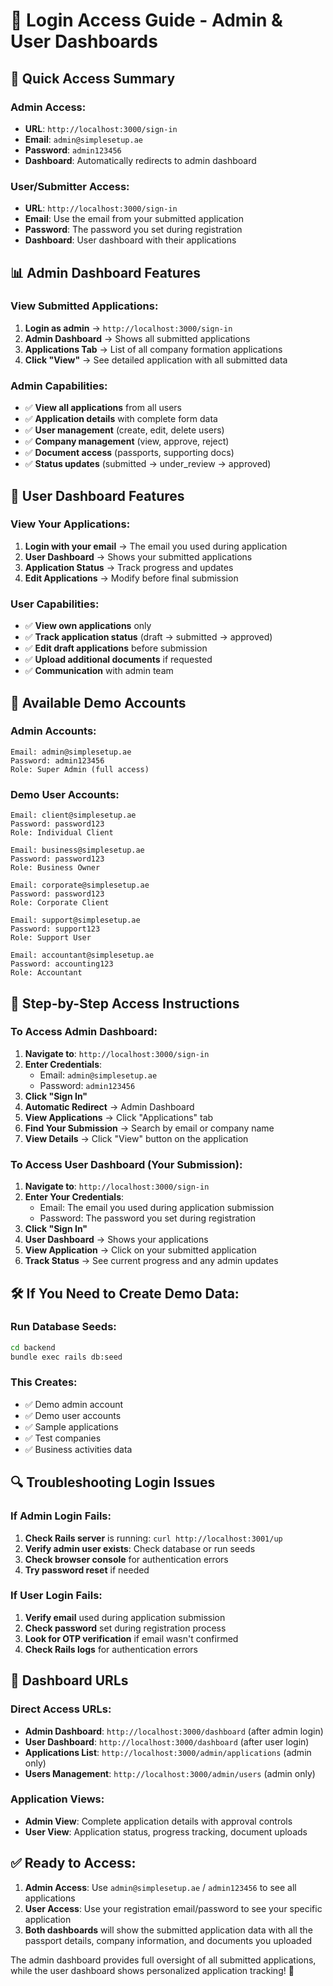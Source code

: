 # 🔐 Login Access Guide - Admin & User Dashboards

## 🚀 **Quick Access Summary**

### **Admin Access:**
- **URL**: `http://localhost:3000/sign-in`
- **Email**: `admin@simplesetup.ae`  
- **Password**: `admin123456`
- **Dashboard**: Automatically redirects to admin dashboard

### **User/Submitter Access:**
- **URL**: `http://localhost:3000/sign-in`
- **Email**: Use the email from your submitted application
- **Password**: The password you set during registration
- **Dashboard**: User dashboard with their applications

## 📊 **Admin Dashboard Features**

### **View Submitted Applications:**
1. **Login as admin** → `http://localhost:3000/sign-in`
2. **Admin Dashboard** → Shows all submitted applications
3. **Applications Tab** → List of all company formation applications
4. **Click "View"** → See detailed application with all submitted data

### **Admin Capabilities:**
- ✅ **View all applications** from all users
- ✅ **Application details** with complete form data
- ✅ **User management** (create, edit, delete users)
- ✅ **Company management** (view, approve, reject)
- ✅ **Document access** (passports, supporting docs)
- ✅ **Status updates** (submitted → under_review → approved)

## 👤 **User Dashboard Features**

### **View Your Applications:**
1. **Login with your email** → The email you used during application
2. **User Dashboard** → Shows your submitted applications
3. **Application Status** → Track progress and updates
4. **Edit Applications** → Modify before final submission

### **User Capabilities:**
- ✅ **View own applications** only
- ✅ **Track application status** (draft → submitted → approved)
- ✅ **Edit draft applications** before submission
- ✅ **Upload additional documents** if requested
- ✅ **Communication** with admin team

## 🔑 **Available Demo Accounts**

### **Admin Accounts:**
```
Email: admin@simplesetup.ae
Password: admin123456
Role: Super Admin (full access)
```

### **Demo User Accounts:**
```
Email: client@simplesetup.ae
Password: password123
Role: Individual Client

Email: business@simplesetup.ae  
Password: password123
Role: Business Owner

Email: corporate@simplesetup.ae
Password: password123
Role: Corporate Client

Email: support@simplesetup.ae
Password: support123
Role: Support User

Email: accountant@simplesetup.ae
Password: accounting123
Role: Accountant
```

## 🎯 **Step-by-Step Access Instructions**

### **To Access Admin Dashboard:**

1. **Navigate to**: `http://localhost:3000/sign-in`
2. **Enter Credentials**:
   - Email: `admin@simplesetup.ae`
   - Password: `admin123456`
3. **Click "Sign In"**
4. **Automatic Redirect** → Admin Dashboard
5. **View Applications** → Click "Applications" tab
6. **Find Your Submission** → Search by email or company name
7. **View Details** → Click "View" button on the application

### **To Access User Dashboard (Your Submission):**

1. **Navigate to**: `http://localhost:3000/sign-in`
2. **Enter Your Credentials**:
   - Email: The email you used during application submission
   - Password: The password you set during registration
3. **Click "Sign In"**
4. **User Dashboard** → Shows your applications
5. **View Application** → Click on your submitted application
6. **Track Status** → See current progress and any admin updates

## 🛠️ **If You Need to Create Demo Data:**

### **Run Database Seeds:**
```bash
cd backend
bundle exec rails db:seed
```

### **This Creates:**
- ✅ Demo admin account
- ✅ Demo user accounts  
- ✅ Sample applications
- ✅ Test companies
- ✅ Business activities data

## 🔍 **Troubleshooting Login Issues**

### **If Admin Login Fails:**
1. **Check Rails server** is running: `curl http://localhost:3001/up`
2. **Verify admin user exists**: Check database or run seeds
3. **Check browser console** for authentication errors
4. **Try password reset** if needed

### **If User Login Fails:**
1. **Verify email** used during application submission
2. **Check password** set during registration process
3. **Look for OTP verification** if email wasn't confirmed
4. **Check Rails logs** for authentication errors

## 📱 **Dashboard URLs**

### **Direct Access URLs:**
- **Admin Dashboard**: `http://localhost:3000/dashboard` (after admin login)
- **User Dashboard**: `http://localhost:3000/dashboard` (after user login)
- **Applications List**: `http://localhost:3000/admin/applications` (admin only)
- **Users Management**: `http://localhost:3000/admin/users` (admin only)

### **Application Views:**
- **Admin View**: Complete application details with approval controls
- **User View**: Application status, progress tracking, document uploads

## ✅ **Ready to Access:**

1. **Admin Access**: Use `admin@simplesetup.ae` / `admin123456` to see all applications
2. **User Access**: Use your registration email/password to see your specific application
3. **Both dashboards** will show the submitted application data with all the passport details, company information, and documents you uploaded

The admin dashboard provides full oversight of all submitted applications, while the user dashboard shows personalized application tracking! 🎉

